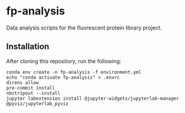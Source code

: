 # fp-analysis
Data analysis scripts for the fluorescent protein library project.

## Installation
After cloning this repository, run the following:
```
conda env create -n fp-analysis -f environment.yml
echo "conda activate fp-analysis" > .envrc
direnv allow
pre-commit install
nbstripout --install
jupyter labextension install @jupyter-widgets/jupyterlab-manager @pyviz/jupyterlab_pyviz
```